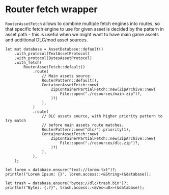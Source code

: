 # Router fetch wrapper

`RouterAssetFetch` allows to combine multiple fetch engines into routes, so that
specific fetch engine to use for given asset is decided by the pattern in asset
path - this is useful when we might want to have main game assets and additional
DLC/mod asset sources.

```rust,ignore
let mut database = AssetDatabase::default()
    .with_protocol(TextAssetProtocol)
    .with_protocol(BytesAssetProtocol)
    .with_fetch(
        RouterAssetFetch::default()
            .route(
                // Main assets source.
                RouterPattern::default(),
                ContainerAssetFetch::new(
                    ZipContainerPartialFetch::new(ZipArchive::new(
                        File::open("./resources/main.zip")?,
                    )?)
                ),
            )
            .route(
                // DLC assets source, with higher priority pattern to try match
                // before main assets route matches.
                RouterPattern::new("dlc/").priority(1),
                ContainerAssetFetch::new(
                    ZipContainerPartialFetch::new(ZipArchive::new(
                        File::open("./resources/dlc.zip")?,
                    )?)
                ),
            ),
    );

let lorem = database.ensure("text://lorem.txt")?;
println!("Lorem Ipsum: {}", lorem.access::<&String>(&database));

let trash = database.ensure("bytes://dlc/trash.bin")?;
println!("Bytes: {:?}", trash.access::<&Vec<u8>>(&database));
```
